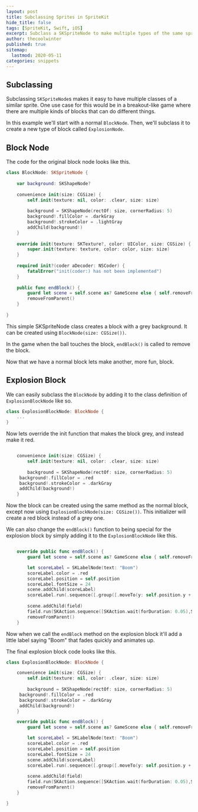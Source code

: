 ```yaml
---
layout: post
title: Subclassing Sprites in SpriteKit
hide_title: false
tags: [SpriteKit, Swift, iOS]
excerpt: Subclass a SKSpriteNode to make multiple types of the same sprite to save time and energy.
author: thecoolwinter
published: true
sitemap:
  lastmod: 2020-05-11
categories: snippets
---
```

## Subclassing

Subclassing `SKSpriteNode`s makes it easy to have multiple classes of a similar sprite. One use case for this would be in a breakout-like game where there are multiple kinds of blocks that can do different things.

In this example we'll start with a normal `BlockNode`. Then, we'll subclass it to create a new type of block called `ExplosionNode`.

## Block Node

The code for the original block node looks like this.
```swift
class BlockNode: SKSpriteNode {
    
    var background: SKShapeNode?
    
    convenience init(size: CGSize) {
        self.init(texture: nil, color: .clear, size: size)
        
        background = SKShapeNode(rectOf: size, cornerRadius: 5)
        background!.fillColor = .darkGray
        background!.strokeColor = .lightGray
        addChild(background!)
    }
    
    override init(texture: SKTexture?, color: UIColor, size: CGSize) {
        super.init(texture: texture, color: color, size: size)
    }
    
    required init?(coder aDecoder: NSCoder) {
        fatalError("init(coder:) has not been implemented")
    }
    
    public func endBlock() {
        guard let scene = self.scene as? GameScene else { self.removeFromParent(); return }       
        removeFromParent()
    }
    
}
```

This simple SKSpriteNode class creates a block with a grey background. It can be created using `BlockNode(size: CGSize())`. 

In the game when the ball touches the block, `endBlock()` is called to remove the block.

Now that we have a normal block lets make another, more fun, block.

## Explosion Block

We can easily subclass the `BlockNode` by adding it to the class definition of `ExplosionBlockNode` like so.
```swift
class ExplosionBlockNode: BlockNode {
	...
}
```

Now lets override the init function that makes the block grey, and instead make it red.

```swift

 	convenience init(size: CGSize) {
		self.init(texture: nil, color: .clear, size: size)
        
		background = SKShapeNode(rectOf: size, cornerRadius: 5)
     background!.fillColor = .red
     background!.strokeColor = .darkGray
     addChild(background!)
	}
```

Now the block can be created using the same method as the normal block, except now using `ExplosionBlockNode(size: CGSize())`. This initializer will create a red block instead of a grey one.

We can also change the `endBlock()` function to being special for the explosion block by simply adding it to the `ExplosionBlockNode` like this.

```swift

	override public func endBlock() {
		guard let scene = self.scene as? GameScene else { self.removeFromParent(); return }

        let scoreLabel = SKLabelNode(text: "Boom")
        scoreLabel.color = .red
        scoreLabel.position = self.position
        scoreLabel.fontSize = 24
        scene.addChild(scoreLabel)
        scoreLabel.run(.sequence([.group([.moveTo(y: self.position.y + 50, duration: 0.4), .fadeOut(withDuration: 0.3)]), .removeFromParent()]))
        
        scene.addChild(field)
		field.run(SKAction.sequence([SKAction.wait(forDuration: 0.05),SKAction.removeFromParent()]))
        removeFromParent()
    }
```

Now when we call the `endBlock` method on the explosion block it'll add a little label saying "Boom" that fades quickly and animates up.

The final explosion block code looks like this.
```swift
class ExplosionBlockNode: BlockNode {

	convenience init(size: CGSize) {
		self.init(texture: nil, color: .clear, size: size)
        
		background = SKShapeNode(rectOf: size, cornerRadius: 5)
     background!.fillColor = .red
     background!.strokeColor = .darkGray
     addChild(background!)
	}

	override public func endBlock() {
		guard let scene = self.scene as? GameScene else { self.removeFromParent(); return }

        let scoreLabel = SKLabelNode(text: "Boom")
        scoreLabel.color = .red
        scoreLabel.position = self.position
        scoreLabel.fontSize = 24
        scene.addChild(scoreLabel)
        scoreLabel.run(.sequence([.group([.moveTo(y: self.position.y + 50, duration: 0.4), .fadeOut(withDuration: 0.3)]), .removeFromParent()]))
        
        scene.addChild(field)
		field.run(SKAction.sequence([SKAction.wait(forDuration: 0.05),SKAction.removeFromParent()]))
        removeFromParent()
    }

}
```